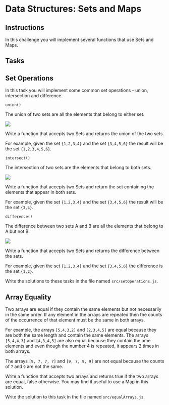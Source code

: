 # Data Structures: Sets and Maps

## Instructions

In this challenge you will implement several functions that use Sets and Maps.

## Tasks

## <b>Set Operations</b>

In this task you will implement some common set operations - union, intersection and difference.

`union()`

The union of two sets are all the elements that belong to either set.

![](https://res.cloudinary.com/strive/image/upload/w_1000,h_1000,c_limit/a577967b135c9c9c54bf432ed76c570c-image.png)

Write a function that accepts two Sets and returns the union of the two sets.

For example, given the set `{1,2,3,4}` and the set `{3,4,5,6}` the result will be the set `{1,2,3,4,5,6}`.

`intersect()`

The intersection of two sets are the elements that belong to both sets.

![](https://res.cloudinary.com/strive/image/upload/w_1000,h_1000,c_limit/a8b67f1f0903a0945ef304718316b7e2-image.png)

Write a function that accepts two Sets and return the set containing the elements that appear in both sets.

For example, given the set `{1,2,3,4}` and the set `{3,4,5,6}` the result will be the set `{3,4}`.

`difference()`

The difference between two sets A and B are all the elements that belong to A but not B.

![](https://res.cloudinary.com/strive/image/upload/w_1000,h_1000,c_limit/88870d4bb1eccc114ffb50b83ef93bf0-image.png)

Write a function that accepts two Sets and returns the difference between the sets.

For example, given the set `{1,2,3,4}` and the set `{3,4,5,6}` the difference is the set `{1,2}`.

Write the solutions to these tasks in the file named `src/setOperations.js`.

## <b>Array Equality</b>

Two arrays are equal if they contain the same elements but not necessarily in the same order. If any element in the arrays are repeated then the counts of the occurrence of that element must be the same in both arrays.

For example, the arrays `[5,4,3,2]` and `[2,3,4,5]` are equal because they are both the same length and contain the same elements. The arrays `[5,4,4,3]` and `[4,3,4,5]` are also equal because they contain the ame elements and even though the number 4 is repeated, it appears 2 times in both arrays.

The arrays `[9, 7, 7, 7]` and `[9, 7, 9, 9]` are not equal because the counts of `7` and `9` are not the same.

Write a function that accepts two arrays and returns true if the two arrays are equal, false otherwise. You may find it useful to use a Map in this solution.

Write the solution to this task in the file named `src/equalArrays.js`.
